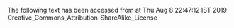 The following text has been accessed from at Thu Aug 8 22:47:12 IST 2019
Creative_Commons_Attribution-ShareAlike_License
